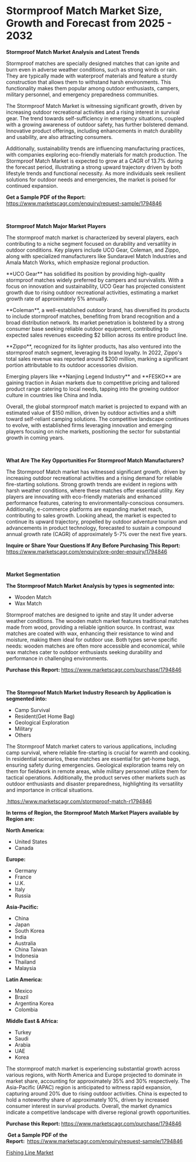 <p><h1>Stormproof Match Market Size, Growth and Forecast from 2025 - 2032</h1></p><p><strong>Stormproof Match Market Analysis and Latest Trends</strong></p>
<p><p>Stormproof matches are specially designed matches that can ignite and burn even in adverse weather conditions, such as strong winds or rain. They are typically made with waterproof materials and feature a sturdy construction that allows them to withstand harsh environments. This functionality makes them popular among outdoor enthusiasts, campers, military personnel, and emergency preparedness communities.</p><p>The Stormproof Match Market is witnessing significant growth, driven by increasing outdoor recreational activities and a rising interest in survival gear. The trend towards self-sufficiency in emergency situations, coupled with a growing awareness of outdoor safety, has further bolstered demand. Innovative product offerings, including enhancements in match durability and usability, are also attracting consumers.</p><p>Additionally, sustainability trends are influencing manufacturing practices, with companies exploring eco-friendly materials for match production. The Stormproof Match Market is expected to grow at a CAGR of 13.7% during the forecast period, illustrating a strong upward trajectory driven by both lifestyle trends and functional necessity. As more individuals seek resilient solutions for outdoor needs and emergencies, the market is poised for continued expansion.</p></p>
<p><strong>Get a Sample PDF of the Report:&nbsp;</strong> <a href="https://www.marketscagr.com/enquiry/request-sample/1794846?utm_campaign=3217&utm_medium=2&utm_source=Github&utm_content=ia&utm_term=04042025&utm_id=stormproof-match">https://www.marketscagr.com/enquiry/request-sample/1794846</a></p>
<p>&nbsp;</p>
<p><strong>Stormproof Match Major Market Players</strong></p>
<p><p>The stormproof match market is characterized by several players, each contributing to a niche segment focused on durability and versatility in outdoor conditions. Key players include UCO Gear, Coleman, and Zippo, along with specialized manufacturers like Sundaravel Match Industries and Amala Match Works, which emphasize regional production.</p><p>**UCO Gear** has solidified its position by providing high-quality stormproof matches widely preferred by campers and survivalists. With a focus on innovation and sustainability, UCO Gear has projected consistent growth due to rising outdoor recreational activities, estimating a market growth rate of approximately 5% annually. </p><p>**Coleman**, a well-established outdoor brand, has diversified its products to include stormproof matches, benefiting from brand recognition and a broad distribution network. Its market penetration is bolstered by a strong consumer base seeking reliable outdoor equipment, contributing to expected sales revenues exceeding $2 billion across its entire product line.</p><p>**Zippo**, recognized for its lighter products, has also ventured into the stormproof match segment, leveraging its brand loyalty. In 2022, Zippo's total sales revenue was reported around $200 million, marking a significant portion attributable to its outdoor accessories division.</p><p>Emerging players like **Nanjing Legend Industry** and **FESKO** are gaining traction in Asian markets due to competitive pricing and tailored product range catering to local needs, tapping into the growing outdoor culture in countries like China and India.</p><p>Overall, the global stormproof match market is projected to expand with an estimated value of $150 million, driven by outdoor activities and a shift toward self-reliant camping solutions. The competitive landscape continues to evolve, with established firms leveraging innovation and emerging players focusing on niche markets, positioning the sector for substantial growth in coming years.</p></p>
<p>&nbsp;</p>
<p><strong>What Are The Key Opportunities For Stormproof Match Manufacturers?</strong></p>
<p><p>The Stormproof Match market has witnessed significant growth, driven by increasing outdoor recreational activities and a rising demand for reliable fire-starting solutions. Strong growth trends are evident in regions with harsh weather conditions, where these matches offer essential utility. Key players are innovating with eco-friendly materials and enhanced performance features, catering to environmentally-conscious consumers. Additionally, e-commerce platforms are expanding market reach, contributing to sales growth. Looking ahead, the market is expected to continue its upward trajectory, propelled by outdoor adventure tourism and advancements in product technology, forecasted to sustain a compound annual growth rate (CAGR) of approximately 5-7% over the next five years.</p></p>
<p><strong>Inquire or Share Your Questions If Any Before Purchasing This Report:</strong> <a href="https://www.marketscagr.com/enquiry/pre-order-enquiry/1794846?utm_campaign=3217&utm_medium=2&utm_source=Github&utm_content=ia&utm_term=04042025&utm_id=stormproof-match">https://www.marketscagr.com/enquiry/pre-order-enquiry/1794846</a></p>
<p>&nbsp;</p>
<p><strong>Market Segmentation</strong></p>
<p><strong>The Stormproof Match Market Analysis by types is segmented into:</strong></p>
<p><ul><li>Wooden Match</li><li>Wax Match</li></ul></p>
<p><p>Stormproof matches are designed to ignite and stay lit under adverse weather conditions. The wooden match market features traditional matches made from wood, providing a reliable ignition source. In contrast, wax matches are coated with wax, enhancing their resistance to wind and moisture, making them ideal for outdoor use. Both types serve specific needs: wooden matches are often more accessible and economical, while wax matches cater to outdoor enthusiasts seeking durability and performance in challenging environments.</p></p>
<p><strong>Purchase this Report:&nbsp;</strong><a href="https://www.marketscagr.com/purchase/1794846?utm_campaign=3217&utm_medium=2&utm_source=Github&utm_content=ia&utm_term=04042025&utm_id=stormproof-match">https://www.marketscagr.com/purchase/1794846</a></p>
<p>&nbsp;</p>
<p><strong>The Stormproof Match Market Industry Research by Application is segmented into:</strong></p>
<p><ul><li>Camp Survival</li><li>Resident(Get Home Bag)</li><li>Geological Exploration</li><li>Military</li><li>Others</li></ul></p>
<p><p>The Stormproof Match market caters to various applications, including camp survival, where reliable fire-starting is crucial for warmth and cooking. In residential scenarios, these matches are essential for get-home bags, ensuring safety during emergencies. Geological exploration teams rely on them for fieldwork in remote areas, while military personnel utilize them for tactical operations. Additionally, the product serves other markets such as outdoor enthusiasts and disaster preparedness, highlighting its versatility and importance in critical situations.</p></p>
<p><a href="https://www.marketscagr.com/stormproof-match-r1794846?utm_campaign=3217&utm_medium=2&utm_source=Github&utm_content=ia&utm_term=04042025&utm_id=stormproof-match">&nbsp;https://www.marketscagr.com/stormproof-match-r1794846</a></p>
<p><strong>In terms of Region, the Stormproof Match Market Players available by Region are:</strong></p>
<p>
    <p> <strong> North America: </strong>
        <ul>
            <li>United States</li>
            <li>Canada</li>
        </ul>
        </p> 
    <p> <strong> Europe: </strong>
        <ul>
            <li>Germany</li>
            <li>France</li>
            <li>U.K.</li>
            <li>Italy</li>
            <li>Russia</li>
        </ul>
        </p> 
    <p> <strong> Asia-Pacific: </strong>
        <ul>
            <li>China</li>
            <li>Japan</li>
            <li>South Korea</li>
            <li>India</li>
            <li>Australia</li>
            <li>China Taiwan</li>
            <li>Indonesia</li>
            <li>Thailand</li>
            <li>Malaysia</li>
        </ul>
        </p> 
    <p> <strong> Latin America: </strong>
        <ul>
            <li>Mexico</li>
            <li>Brazil</li>
            <li>Argentina Korea</li>
            <li>Colombia</li>
        </ul>
        </p> 
    <p> <strong> Middle East & Africa: </strong>
        <ul>
            <li>Turkey</li>
            <li>Saudi</li>
            <li>Arabia</li>
            <li>UAE</li>
            <li>Korea</li>
        </ul>
    </p>
    </p>
<p><p>The stormproof match market is experiencing substantial growth across various regions, with North America and Europe projected to dominate in market share, accounting for approximately 35% and 30% respectively. The Asia-Pacific (APAC) region is anticipated to witness rapid expansion, capturing around 20% due to rising outdoor activities. China is expected to hold a noteworthy share of approximately 10%, driven by increased consumer interest in survival products. Overall, the market dynamics indicate a competitive landscape with diverse regional growth opportunities.</p></p>
<p><strong>Purchase this Report: </strong><a href="https://www.marketscagr.com/purchase/1794846?utm_campaign=3217&utm_medium=2&utm_source=Github&utm_content=ia&utm_term=04042025&utm_id=stormproof-match">https://www.marketscagr.com/purchase/1794846</a></p>
<p>&nbsp;<strong>Get a Sample PDF of the Report:&nbsp;&nbsp;</strong><a href="https://www.marketscagr.com/enquiry/request-sample/1794846?utm_campaign=3217&utm_medium=2&utm_source=Github&utm_content=ia&utm_term=04042025&utm_id=stormproof-match">https://www.marketscagr.com/enquiry/request-sample/1794846</a></p>
<p><strong></strong></p>
<p><p><a href="https://github.com/xanaanenkaly/Market-Research-Report-List-1/blob/main/fishing-line-market.md?utm_campaign=3217&utm_medium=2&utm_source=Github&utm_content=ia&utm_term=04042025&utm_id=stormproof-match">Fishing Line Market</a></p></p>